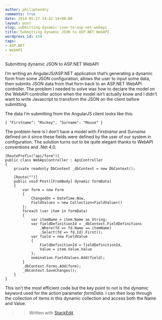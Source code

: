 ```yaml
---
author: philiphendry
comments: true
date: 2014-05-27 14:42:14+00:00
layout: post
slug: submitting-dynamic-json-to-asp-net-webapi
title: Submitting dynamic JSON to ASP.NET WebAPI
wordpress_id: 419
tags:
- ASP.NET
- WebAPI
---
```






Submitting dynamic JSON to ASP.NET WebAPI







I’m writing an AngularJS/ASP.NET application that’s generating a dynamic form from some JSON configuration, allows the user to input some data, then submits JSON data from that form back to an ASP.NET WebAPI controller. The problem I needed to solve was how to declare the model on the WebAPI controller action when the model isn’t actually know and I didn’t want to write Javascript to transform the JSON on the client before submitting.





The data I’m submitting from the AngularJS client looks like this:




    
```
{ "Firstname": "Mickey", "Surname": "Mouse" }
```





The problem here is I don’t have a model with _Firstname_ and _Surname_ defined on it since these fields were defined by the user of our system in configuration. The solution turns out to be quite elegant thanks to WebAPI conventions and .Net 4.0.




    
```
[RoutePrefix("api/form")]
public class WebApiController : ApiController
{
    private readonly DbContext _dbContext = new DbContext();

    [Route("")]
    public void Post([FromBody] dynamic formData)
    {
        var form = new Form
        {
            ChangedOn = DateTime.Now, 
            FieldValues = new Collection<FieldValue>()
        };
        foreach (var item in formData)
        {
            var itemName = item.Name as String;             
            var fieldDefinitionId = _dbContext.FieldDefinitions
                .Where(fd => fd.Name == itemName)
                .Select(fd => fd.Id).First(); 
            var field = new FieldValue
            {
                FieldDefinitionId = fieldDefinitionId, 
                Value = item.Value.Value
            }; 
            nomination.FieldValues.Add(field);
        } 
        _dbContext.Forms.Add(form); 
        _dbContext.SaveChanges();
    }
}
```





This isn’t the most efficient code but the key point to not is the _dynamic_ keyword used for the action parameter _formData_. I can then loop through the collection of items in this dynamic collection and access both the Name and Value.





<blockquote>
  
> 
> Written with [StackEdit](https://stackedit.io/).
> 
> 
</blockquote>



